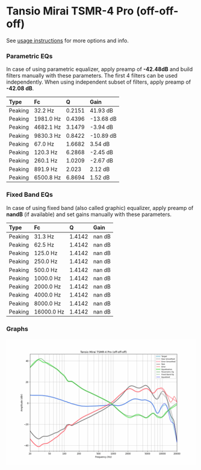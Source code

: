 # Tansio Mirai TSMR-4 Pro (off-off-off)
See [usage instructions](https://github.com/jaakkopasanen/AutoEq#usage) for more options and info.

### Parametric EQs
In case of using parametric equalizer, apply preamp of **-42.48dB** and build filters manually
with these parameters. The first 4 filters can be used independently.
When using independent subset of filters, apply preamp of **-42.08 dB**.

| Type    | Fc        |      Q | Gain      |
|:--------|:----------|:-------|:----------|
| Peaking | 32.2 Hz   | 0.2151 | 41.93 dB  |
| Peaking | 1981.0 Hz | 0.4396 | -13.68 dB |
| Peaking | 4682.1 Hz | 3.1479 | -3.94 dB  |
| Peaking | 9830.3 Hz | 0.8422 | -10.89 dB |
| Peaking | 67.0 Hz   | 1.6682 | 3.54 dB   |
| Peaking | 120.3 Hz  | 6.2868 | -2.45 dB  |
| Peaking | 260.1 Hz  | 1.0209 | -2.67 dB  |
| Peaking | 891.9 Hz  | 2.023  | 2.12 dB   |
| Peaking | 6500.8 Hz | 6.8694 | 1.52 dB   |

### Fixed Band EQs
In case of using fixed band (also called graphic) equalizer, apply preamp of **nandB**
(if available) and set gains manually with these parameters.

| Type    | Fc         |      Q | Gain   |
|:--------|:-----------|:-------|:-------|
| Peaking | 31.3 Hz    | 1.4142 | nan dB |
| Peaking | 62.5 Hz    | 1.4142 | nan dB |
| Peaking | 125.0 Hz   | 1.4142 | nan dB |
| Peaking | 250.0 Hz   | 1.4142 | nan dB |
| Peaking | 500.0 Hz   | 1.4142 | nan dB |
| Peaking | 1000.0 Hz  | 1.4142 | nan dB |
| Peaking | 2000.0 Hz  | 1.4142 | nan dB |
| Peaking | 4000.0 Hz  | 1.4142 | nan dB |
| Peaking | 8000.0 Hz  | 1.4142 | nan dB |
| Peaking | 16000.0 Hz | 1.4142 | nan dB |

### Graphs
![](./Tansio%20Mirai%20TSMR-4%20Pro%20(off-off-off).png)